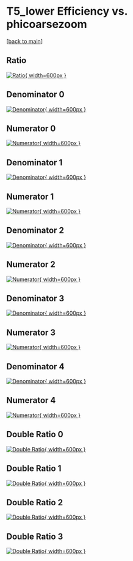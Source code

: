 # T5_lower Efficiency vs. phicoarsezoom

[[back to main](./)]



## Ratio

[![Ratio](../mtv/var/T5_lower_base_11_0_eff_phicoarsezoom.png){ width=600px }](../mtv/var/T5_lower_base_11_0_eff_phicoarsezoom.pdf)

## Denominator 0

[![Denominator](../mtv/den/T5_lower_base_11_0_eff_phicoarsezoom_den0.png){ width=600px }](../mtv/den/T5_lower_base_11_0_eff_phicoarsezoom_den0.pdf)

## Numerator 0

[![Numerator](../mtv/num/T5_lower_base_11_0_eff_phicoarsezoom_num0.png){ width=600px }](../mtv/num/T5_lower_base_11_0_eff_phicoarsezoom_num0.pdf)

## Denominator 1

[![Denominator](../mtv/den/T5_lower_base_11_0_eff_phicoarsezoom_den1.png){ width=600px }](../mtv/den/T5_lower_base_11_0_eff_phicoarsezoom_den1.pdf)

## Numerator 1

[![Numerator](../mtv/num/T5_lower_base_11_0_eff_phicoarsezoom_num1.png){ width=600px }](../mtv/num/T5_lower_base_11_0_eff_phicoarsezoom_num1.pdf)

## Denominator 2

[![Denominator](../mtv/den/T5_lower_base_11_0_eff_phicoarsezoom_den2.png){ width=600px }](../mtv/den/T5_lower_base_11_0_eff_phicoarsezoom_den2.pdf)

## Numerator 2

[![Numerator](../mtv/num/T5_lower_base_11_0_eff_phicoarsezoom_num2.png){ width=600px }](../mtv/num/T5_lower_base_11_0_eff_phicoarsezoom_num2.pdf)

## Denominator 3

[![Denominator](../mtv/den/T5_lower_base_11_0_eff_phicoarsezoom_den3.png){ width=600px }](../mtv/den/T5_lower_base_11_0_eff_phicoarsezoom_den3.pdf)

## Numerator 3

[![Numerator](../mtv/num/T5_lower_base_11_0_eff_phicoarsezoom_num3.png){ width=600px }](../mtv/num/T5_lower_base_11_0_eff_phicoarsezoom_num3.pdf)

## Denominator 4

[![Denominator](../mtv/den/T5_lower_base_11_0_eff_phicoarsezoom_den4.png){ width=600px }](../mtv/den/T5_lower_base_11_0_eff_phicoarsezoom_den4.pdf)

## Numerator 4

[![Numerator](../mtv/num/T5_lower_base_11_0_eff_phicoarsezoom_num4.png){ width=600px }](../mtv/num/T5_lower_base_11_0_eff_phicoarsezoom_num4.pdf)

## Double Ratio 0

[![Double Ratio](../mtv/ratio/T5_lower_base_11_0_eff_phicoarsezoom_ratio0.png){ width=600px }](../mtv/ratio/T5_lower_base_11_0_eff_phicoarsezoom_ratio0.pdf)

## Double Ratio 1

[![Double Ratio](../mtv/ratio/T5_lower_base_11_0_eff_phicoarsezoom_ratio1.png){ width=600px }](../mtv/ratio/T5_lower_base_11_0_eff_phicoarsezoom_ratio1.pdf)

## Double Ratio 2

[![Double Ratio](../mtv/ratio/T5_lower_base_11_0_eff_phicoarsezoom_ratio2.png){ width=600px }](../mtv/ratio/T5_lower_base_11_0_eff_phicoarsezoom_ratio2.pdf)

## Double Ratio 3

[![Double Ratio](../mtv/ratio/T5_lower_base_11_0_eff_phicoarsezoom_ratio3.png){ width=600px }](../mtv/ratio/T5_lower_base_11_0_eff_phicoarsezoom_ratio3.pdf)

